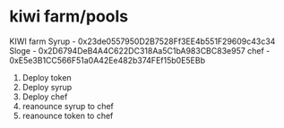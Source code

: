 # kiwi farm/pools
KIWI farm
Syrup - 0x23de0557950D2B7528Ff3EE4b551F29609c43c34
Sloge - 0x2D6794DeB4A4C622DC318Aa5C1bA983CBC83e957
chef - 0xE5e3B1CC566F51a0A42Ee482b374FEf15b0E5EBb


1. Deploy token
2. Deploy syrup
3. Deploy chef
4. reanounce syrup to chef
5. reanounce token to chef

